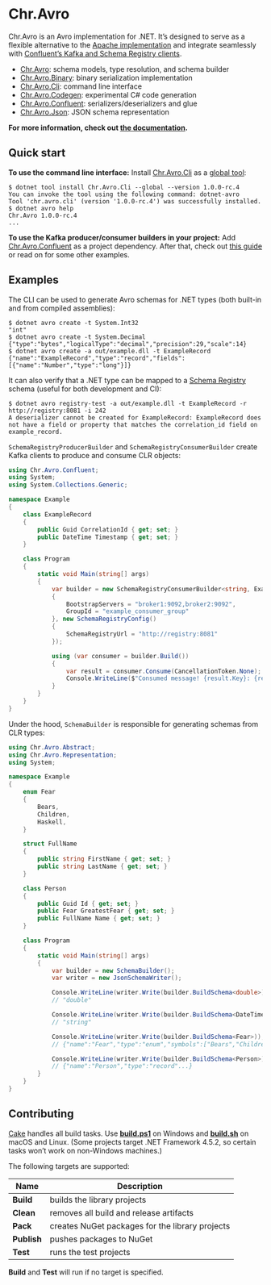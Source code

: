# Chr.Avro

Chr.Avro is an Avro implementation for .NET. It’s designed to serve as a flexible alternative to the [Apache implementation](https://github.com/apache/avro/tree/master/lang/csharp/src/apache/main) and integrate seamlessly with [Confluent’s Kafka and Schema Registry clients](https://github.com/confluentinc/confluent-kafka-dotnet).

*   [Chr.Avro](src/Chr.Avro): schema models, type resolution, and schema builder
*   [Chr.Avro.Binary](src/Chr.Avro.Binary): binary serialization implementation
*   [Chr.Avro.Cli](src/Chr.Avro.Cli): command line interface
*   [Chr.Avro.Codegen](src/Chr.Avro.Codegen): experimental C# code generation
*   [Chr.Avro.Confluent](src/Chr.Avro.Confluent): serializers/deserializers and glue
*   [Chr.Avro.Json](src/Chr.Avro.Json): JSON schema representation

**For more information, check out [the documentation](https://ch-robinson.github.io/dotnet-avro/).**

## Quick start

**To use the command line interface:** Install [Chr.Avro.Cli](https://www.nuget.org/packages/Chr.Avro.Cli) as a [global tool](https://docs.microsoft.com/en-us/dotnet/core/tools/global-tools):

```
$ dotnet tool install Chr.Avro.Cli --global --version 1.0.0-rc.4
You can invoke the tool using the following command: dotnet-avro
Tool 'chr.avro.cli' (version '1.0.0-rc.4') was successfully installed.
$ dotnet avro help
Chr.Avro 1.0.0-rc.4
...
```

**To use the Kafka producer/consumer builders in your project:** Add [Chr.Avro.Confluent](https://www.nuget.org/packages/Chr.Avro.Confluent) as a project dependency. After that, check out [this guide](https://ch-robinson.github.io/dotnet-avro/guides/kafka/) or read on for some other examples.

## Examples

The CLI can be used to generate Avro schemas for .NET types (both built-in and from compiled assemblies):

```
$ dotnet avro create -t System.Int32
"int"
$ dotnet avro create -t System.Decimal
{"type":"bytes","logicalType":"decimal","precision":29,"scale":14}
$ dotnet avro create -a out/example.dll -t ExampleRecord
{"name":"ExampleRecord","type":"record","fields":[{"name":"Number","type":"long"}]}
```

It can also verify that a .NET type can be mapped to a [Schema Registry](https://docs.confluent.io/current/schema-registry/docs/index.html) schema (useful for both development and CI):

```
$ dotnet avro registry-test -a out/example.dll -t ExampleRecord -r http://registry:8081 -i 242
A deserializer cannot be created for ExampleRecord: ExampleRecord does not have a field or property that matches the correlation_id field on example_record.
```

`SchemaRegistryProducerBuilder` and `SchemaRegistryConsumerBuilder` create Kafka clients to produce and consume CLR objects:

```csharp
using Chr.Avro.Confluent;
using System;
using System.Collections.Generic;

namespace Example
{
    class ExampleRecord
    {
        public Guid CorrelationId { get; set; }
        public DateTime Timestamp { get; set; }
    }

    class Program
    {
        static void Main(string[] args)
        {
            var builder = new SchemaRegistryConsumerBuilder<string, ExampleRecord>(new ConsumerConfig()
            {
                BootstrapServers = "broker1:9092,broker2:9092",
                GroupId = "example_consumer_group"
            }, new SchemaRegistryConfig()
            {
                SchemaRegistryUrl = "http://registry:8081"
            });

            using (var consumer = builder.Build())
            {
                var result = consumer.Consume(CancellationToken.None);
                Console.WriteLine($"Consumed message! {result.Key}: {result.Value.Timestamp}");
            }
        }
    }
}
```

Under the hood, `SchemaBuilder` is responsible for generating schemas from CLR types:

```csharp
using Chr.Avro.Abstract;
using Chr.Avro.Representation;
using System;

namespace Example
{
    enum Fear
    {
        Bears,
        Children,
        Haskell,
    }

    struct FullName
    {
        public string FirstName { get; set; }
        public string LastName { get; set; }
    }

    class Person
    {
        public Guid Id { get; set; }
        public Fear GreatestFear { get; set; }
        public FullName Name { get; set; }
    }

    class Program
    {
        static void Main(string[] args)
        {
            var builder = new SchemaBuilder();
            var writer = new JsonSchemaWriter();

            Console.WriteLine(writer.Write(builder.BuildSchema<double>));
            // "double"

            Console.WriteLine(writer.Write(builder.BuildSchema<DateTime>));
            // "string"

            Console.WriteLine(writer.Write(builder.BuildSchema<Fear>));
            // {"name":"Fear","type":"enum","symbols":["Bears","Children","Haskell"]}

            Console.WriteLine(writer.Write(builder.BuildSchema<Person>));
            // {"name":"Person","type":"record"...}
        }
    }
}
```

## Contributing

[Cake](https://cakebuild.net) handles all build tasks. Use [**build.ps1**](build.ps1) on Windows and [**build.sh**](build.sh) on macOS and Linux. (Some projects target .NET Framework 4.5.2, so certain tasks won’t work on non-Windows machines.)

The following targets are supported:

| Name        | Description                                     |
|-------------|------------------------------------------------ |
| **Build**   | builds the library projects                     |
| **Clean**   | removes all build and release artifacts         |
| **Pack**    | creates NuGet packages for the library projects |
| **Publish** | pushes packages to NuGet                        |
| **Test**    | runs the test projects                          |

**Build** and **Test** will run if no target is specified.
